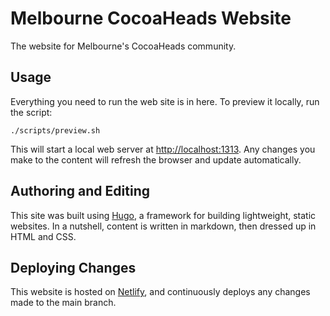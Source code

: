 # Melbourne CocoaHeads Website

The website for Melbourne's CocoaHeads community.

## Usage

Everything you need to run the web site is in here. To preview it locally, run the script:

	./scripts/preview.sh

This will start a local web server at <http://localhost:1313>. Any changes you make to the content will refresh the browser and update automatically.

## Authoring and Editing

This site was built using [Hugo](https://gohugo.io), a framework for building lightweight, static websites. In a nutshell, content is written in markdown, then dressed up in HTML and CSS.

## Deploying Changes

This website is hosted on [Netlify](https://www.netlify.com), and continuously deploys any changes made to the main branch.